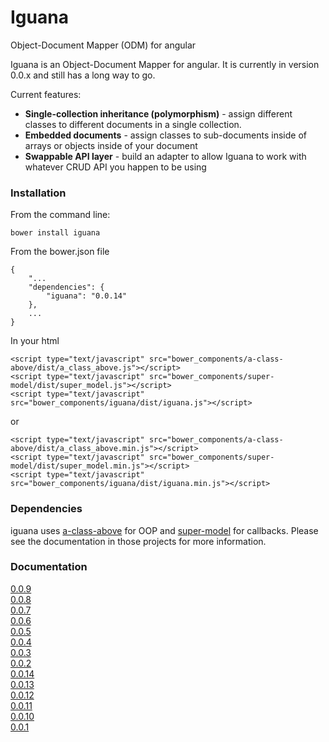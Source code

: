 # Iguana

Object-Document Mapper (ODM) for angular

Iguana is an Object-Document Mapper for angular. It is currently in version 0.0.x
and still has a long way to go.

Current features:

 * **Single-collection inheritance (polymorphism)** - assign different classes to different documents
   in a single collection.
 * **Embedded documents** - assign classes to sub-documents inside of arrays or objects inside of your document
 * **Swappable API layer** - build an adapter to allow Iguana to work with whatever CRUD API you happen to be using 

### Installation

From the command line:
    
    bower install iguana

From the bower.json file
    
    {
	    "...
	    "dependencies": {
	        "iguana": "0.0.14"
	    },
		...
	}
	
In your html

	<script type="text/javascript" src="bower_components/a-class-above/dist/a_class_above.js"></script>
	<script type="text/javascript" src="bower_components/super-model/dist/super_model.js"></script>
    <script type="text/javascript" src="bower_components/iguana/dist/iguana.js"></script>
or

	<script type="text/javascript" src="bower_components/a-class-above/dist/a_class_above.min.js"></script>
	<script type="text/javascript" src="bower_components/super-model/dist/super_model.min.js"></script>
    <script type="text/javascript" src="bower_components/iguana/dist/iguana.min.js"></script>

### Dependencies

iguana uses [a-class-above](https://github.com/pedago/a-class-above) for OOP and 
[super-model](https://github.com/pedago/super-model) for callbacks.  Please see the documentation
in those projects for more information.

### Documentation

[0.0.9](http://pedago.github.io/iguana/docs/0.0.9)  
[0.0.8](http://pedago.github.io/iguana/docs/0.0.8)  
[0.0.7](http://pedago.github.io/iguana/docs/0.0.7)  
[0.0.6](http://pedago.github.io/iguana/docs/0.0.6)  
[0.0.5](http://pedago.github.io/iguana/docs/0.0.5)  
[0.0.4](http://pedago.github.io/iguana/docs/0.0.4)  
[0.0.3](http://pedago.github.io/iguana/docs/0.0.3)  
[0.0.2](http://pedago.github.io/iguana/docs/0.0.2)  
[0.0.14](http://pedago.github.io/iguana/docs/0.0.14)  
[0.0.13](http://pedago.github.io/iguana/docs/0.0.13)  
[0.0.12](http://pedago.github.io/iguana/docs/0.0.12)  
[0.0.11](http://pedago.github.io/iguana/docs/0.0.11)  
[0.0.10](http://pedago.github.io/iguana/docs/0.0.10)  
[0.0.1](http://pedago.github.io/iguana/docs/0.0.1)  
